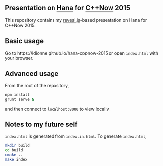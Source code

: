## Presentation on [Hana][] for [C++Now][] 2015

This repository contains my [reveal.js][]-based presentation on Hana for
C++Now 2015.

## Basic usage
Go to https://ldionne.github.io/hana-cppnow-2015 or open `index.html` with
your browser.

## Advanced usage
From the root of the repository,
```sh
npm install
grunt serve &
```

and then connect to `localhost:8000` to view locally.

## Notes to my future self
`index.html` is generated from `index.in.html`. To generate `index.html`,
```sh
mkdir build
cd build
cmake ..
make index
```

<!-- Links -->
[C++Now]: http://cppnow.org
[Hana]: https://github.com/ldionne/hana
[reveal.js]: https://github.com/hakimel/reveal.js

